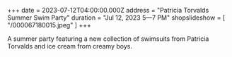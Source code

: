 +++
date = 2023-07-12T04:00:00.000Z
address = "Patricia Torvalds Summer Swim Party"
duration = "Jul 12, 2023 5—7 PM"
shopslideshow = [ "/000067180015.jpeg" ]
+++

A summer party featuring a new collection of swimsuits from Patricia Torvalds and ice cream from creamy boys.
